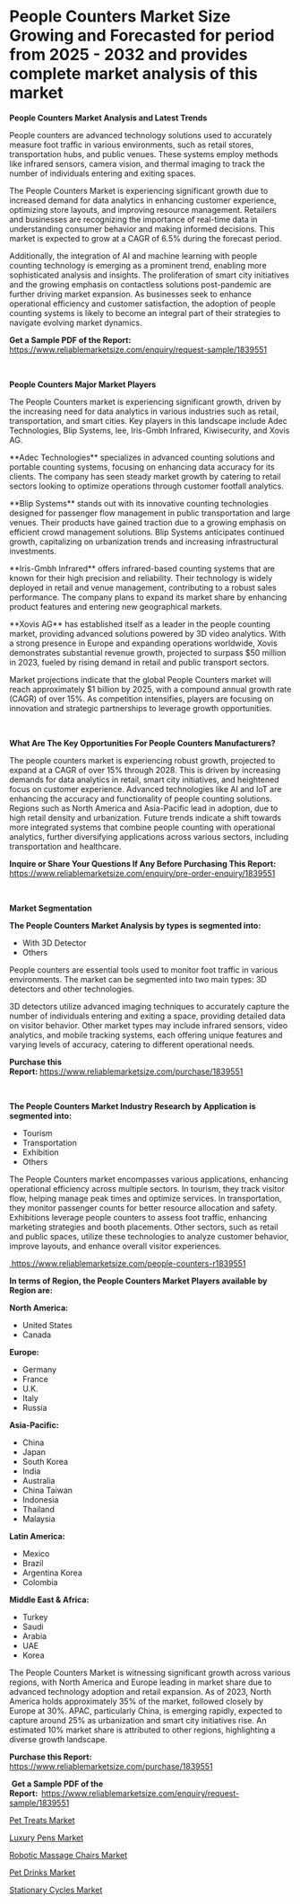 <p><h1>People Counters Market Size Growing and Forecasted for period from 2025 - 2032 and provides complete market analysis of this market</h1></p><p><strong>People Counters Market Analysis and Latest Trends</strong></p>
<p><p>People counters are advanced technology solutions used to accurately measure foot traffic in various environments, such as retail stores, transportation hubs, and public venues. These systems employ methods like infrared sensors, camera vision, and thermal imaging to track the number of individuals entering and exiting spaces. </p><p>The People Counters Market is experiencing significant growth due to increased demand for data analytics in enhancing customer experience, optimizing store layouts, and improving resource management. Retailers and businesses are recognizing the importance of real-time data in understanding consumer behavior and making informed decisions. This market is expected to grow at a CAGR of 6.5% during the forecast period.</p><p>Additionally, the integration of AI and machine learning with people counting technology is emerging as a prominent trend, enabling more sophisticated analysis and insights. The proliferation of smart city initiatives and the growing emphasis on contactless solutions post-pandemic are further driving market expansion. As businesses seek to enhance operational efficiency and customer satisfaction, the adoption of people counting systems is likely to become an integral part of their strategies to navigate evolving market dynamics.</p></p>
<p><strong>Get a Sample PDF of the Report:&nbsp;</strong> <a href="https://www.reliablemarketsize.com/enquiry/request-sample/1839551?utm_campaign=1167&utm_medium=2&utm_source=Github&utm_content=ia&utm_term=04042025&utm_id=people-counters">https://www.reliablemarketsize.com/enquiry/request-sample/1839551</a></p>
<p>&nbsp;</p>
<p><strong>People Counters Major Market Players</strong></p>
<p><p>The People Counters market is experiencing significant growth, driven by the increasing need for data analytics in various industries such as retail, transportation, and smart cities. Key players in this landscape include Adec Technologies, Blip Systems, Iee, Iris-Gmbh Infrared, Kiwisecurity, and Xovis AG.</p><p>**Adec Technologies** specializes in advanced counting solutions and portable counting systems, focusing on enhancing data accuracy for its clients. The company has seen steady market growth by catering to retail sectors looking to optimize operations through customer footfall analytics.</p><p>**Blip Systems** stands out with its innovative counting technologies designed for passenger flow management in public transportation and large venues. Their products have gained traction due to a growing emphasis on efficient crowd management solutions. Blip Systems anticipates continued growth, capitalizing on urbanization trends and increasing infrastructural investments.</p><p>**Iris-Gmbh Infrared** offers infrared-based counting systems that are known for their high precision and reliability. Their technology is widely deployed in retail and venue management, contributing to a robust sales performance. The company plans to expand its market share by enhancing product features and entering new geographical markets.</p><p>**Xovis AG** has established itself as a leader in the people counting market, providing advanced solutions powered by 3D video analytics. With a strong presence in Europe and expanding operations worldwide, Xovis demonstrates substantial revenue growth, projected to surpass $50 million in 2023, fueled by rising demand in retail and public transport sectors.</p><p>Market projections indicate that the global People Counters market will reach approximately $1 billion by 2025, with a compound annual growth rate (CAGR) of over 15%. As competition intensifies, players are focusing on innovation and strategic partnerships to leverage growth opportunities.</p></p>
<p>&nbsp;</p>
<p><strong>What Are The Key Opportunities For People Counters Manufacturers?</strong></p>
<p><p>The people counters market is experiencing robust growth, projected to expand at a CAGR of over 15% through 2028. This is driven by increasing demands for data analytics in retail, smart city initiatives, and heightened focus on customer experience. Advanced technologies like AI and IoT are enhancing the accuracy and functionality of people counting solutions. Regions such as North America and Asia-Pacific lead in adoption, due to high retail density and urbanization. Future trends indicate a shift towards more integrated systems that combine people counting with operational analytics, further diversifying applications across various sectors, including transportation and healthcare.</p></p>
<p><strong>Inquire or Share Your Questions If Any Before Purchasing This Report:</strong> <a href="https://www.reliablemarketsize.com/enquiry/pre-order-enquiry/1839551?utm_campaign=1167&utm_medium=2&utm_source=Github&utm_content=ia&utm_term=04042025&utm_id=people-counters">https://www.reliablemarketsize.com/enquiry/pre-order-enquiry/1839551</a></p>
<p>&nbsp;</p>
<p><strong>Market Segmentation</strong></p>
<p><strong>The People Counters Market Analysis by types is segmented into:</strong></p>
<p><ul><li>With 3D Detector</li><li>Others</li></ul></p>
<p><p>People counters are essential tools used to monitor foot traffic in various environments. The market can be segmented into two main types: 3D detectors and other technologies. </p><p>3D detectors utilize advanced imaging techniques to accurately capture the number of individuals entering and exiting a space, providing detailed data on visitor behavior. Other market types may include infrared sensors, video analytics, and mobile tracking systems, each offering unique features and varying levels of accuracy, catering to different operational needs.</p></p>
<p><strong>Purchase this Report:&nbsp;</strong><a href="https://www.reliablemarketsize.com/purchase/1839551?utm_campaign=1167&utm_medium=2&utm_source=Github&utm_content=ia&utm_term=04042025&utm_id=people-counters">https://www.reliablemarketsize.com/purchase/1839551</a></p>
<p>&nbsp;</p>
<p><strong>The People Counters Market Industry Research by Application is segmented into:</strong></p>
<p><ul><li>Tourism</li><li>Transportation</li><li>Exhibition</li><li>Others</li></ul></p>
<p><p>The People Counters market encompasses various applications, enhancing operational efficiency across multiple sectors. In tourism, they track visitor flow, helping manage peak times and optimize services. In transportation, they monitor passenger counts for better resource allocation and safety. Exhibitions leverage people counters to assess foot traffic, enhancing marketing strategies and booth placements. Other sectors, such as retail and public spaces, utilize these technologies to analyze customer behavior, improve layouts, and enhance overall visitor experiences.</p></p>
<p><a href="https://www.reliablemarketsize.com/people-counters-r1839551?utm_campaign=1167&utm_medium=2&utm_source=Github&utm_content=ia&utm_term=04042025&utm_id=people-counters">&nbsp;https://www.reliablemarketsize.com/people-counters-r1839551</a></p>
<p><strong>In terms of Region, the People Counters Market Players available by Region are:</strong></p>
<p>
    <p> <strong> North America: </strong>
        <ul>
            <li>United States</li>
            <li>Canada</li>
        </ul>
        </p> 
    <p> <strong> Europe: </strong>
        <ul>
            <li>Germany</li>
            <li>France</li>
            <li>U.K.</li>
            <li>Italy</li>
            <li>Russia</li>
        </ul>
        </p> 
    <p> <strong> Asia-Pacific: </strong>
        <ul>
            <li>China</li>
            <li>Japan</li>
            <li>South Korea</li>
            <li>India</li>
            <li>Australia</li>
            <li>China Taiwan</li>
            <li>Indonesia</li>
            <li>Thailand</li>
            <li>Malaysia</li>
        </ul>
        </p> 
    <p> <strong> Latin America: </strong>
        <ul>
            <li>Mexico</li>
            <li>Brazil</li>
            <li>Argentina Korea</li>
            <li>Colombia</li>
        </ul>
        </p> 
    <p> <strong> Middle East & Africa: </strong>
        <ul>
            <li>Turkey</li>
            <li>Saudi</li>
            <li>Arabia</li>
            <li>UAE</li>
            <li>Korea</li>
        </ul>
    </p>
    </p>
<p><p>The People Counters Market is witnessing significant growth across various regions, with North America and Europe leading in market share due to advanced technology adoption and retail expansion. As of 2023, North America holds approximately 35% of the market, followed closely by Europe at 30%. APAC, particularly China, is emerging rapidly, expected to capture around 25% as urbanization and smart city initiatives rise. An estimated 10% market share is attributed to other regions, highlighting a diverse growth landscape.</p></p>
<p><strong>Purchase this Report: </strong><a href="https://www.reliablemarketsize.com/purchase/1839551?utm_campaign=1167&utm_medium=2&utm_source=Github&utm_content=ia&utm_term=04042025&utm_id=people-counters">https://www.reliablemarketsize.com/purchase/1839551</a></p>
<p>&nbsp;<strong>Get a Sample PDF of the Report:&nbsp;&nbsp;</strong><a href="https://www.reliablemarketsize.com/enquiry/request-sample/1839551?utm_campaign=1167&utm_medium=2&utm_source=Github&utm_content=ia&utm_term=04042025&utm_id=people-counters">https://www.reliablemarketsize.com/enquiry/request-sample/1839551</a></p>
<p><strong></strong></p>
<p><p><a href="https://github.com/motanafraxer/Market-Research-Report-List-1/blob/main/pet-treats-market.md?utm_campaign=1167&utm_medium=2&utm_source=Github&utm_content=ia&utm_term=04042025&utm_id=people-counters">Pet Treats Market</a></p><p><a href="https://github.com/fabinbuddygc/Market-Research-Report-List-1/blob/main/luxury-pens-market.md?utm_campaign=1167&utm_medium=2&utm_source=Github&utm_content=ia&utm_term=04042025&utm_id=people-counters">Luxury Pens Market</a></p><p><a href="https://github.com/bramsklizas/Market-Research-Report-List-1/blob/main/robotic-massage-chairs-market.md?utm_campaign=1167&utm_medium=2&utm_source=Github&utm_content=ia&utm_term=04042025&utm_id=people-counters">Robotic Massage Chairs Market</a></p><p><a href="https://github.com/noppbebawy/Market-Research-Report-List-1/blob/main/pet-drinks-market.md?utm_campaign=1167&utm_medium=2&utm_source=Github&utm_content=ia&utm_term=04042025&utm_id=people-counters">Pet Drinks Market</a></p><p><a href="https://github.com/stohllaackdw/Market-Research-Report-List-1/blob/main/stationary-cycles-market.md?utm_campaign=1167&utm_medium=2&utm_source=Github&utm_content=ia&utm_term=04042025&utm_id=people-counters">Stationary Cycles Market</a></p></p>